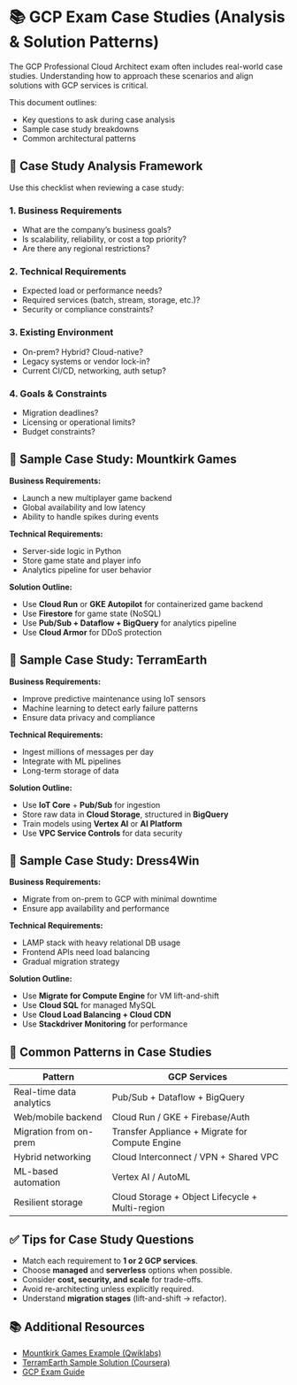 # 📚 GCP Exam Case Studies (Analysis & Solution Patterns)

The GCP Professional Cloud Architect exam often includes real-world case studies. Understanding how to approach these scenarios and align solutions with GCP services is critical.

This document outlines:
- Key questions to ask during case analysis
- Sample case study breakdowns
- Common architectural patterns

## 🧠 Case Study Analysis Framework

Use this checklist when reviewing a case study:

### 1. **Business Requirements**
- What are the company’s business goals?
- Is scalability, reliability, or cost a top priority?
- Are there any regional restrictions?

### 2. **Technical Requirements**
- Expected load or performance needs?
- Required services (batch, stream, storage, etc.)?
- Security or compliance constraints?

### 3. **Existing Environment**
- On-prem? Hybrid? Cloud-native?
- Legacy systems or vendor lock-in?
- Current CI/CD, networking, auth setup?

### 4. **Goals & Constraints**
- Migration deadlines?
- Licensing or operational limits?
- Budget constraints?

## 📘 Sample Case Study: Mountkirk Games

**Business Requirements:**
- Launch a new multiplayer game backend
- Global availability and low latency
- Ability to handle spikes during events

**Technical Requirements:**
- Server-side logic in Python
- Store game state and player info
- Analytics pipeline for user behavior

**Solution Outline:**
- Use **Cloud Run** or **GKE Autopilot** for containerized game backend
- Use **Firestore** for game state (NoSQL)
- Use **Pub/Sub + Dataflow + BigQuery** for analytics pipeline
- Use **Cloud Armor** for DDoS protection

## 📘 Sample Case Study: TerramEarth

**Business Requirements:**
- Improve predictive maintenance using IoT sensors
- Machine learning to detect early failure patterns
- Ensure data privacy and compliance

**Technical Requirements:**
- Ingest millions of messages per day
- Integrate with ML pipelines
- Long-term storage of data

**Solution Outline:**
- Use **IoT Core** + **Pub/Sub** for ingestion
- Store raw data in **Cloud Storage**, structured in **BigQuery**
- Train models using **Vertex AI** or **AI Platform**
- Use **VPC Service Controls** for data security

## 📘 Sample Case Study: Dress4Win

**Business Requirements:**
- Migrate from on-prem to GCP with minimal downtime
- Ensure app availability and performance

**Technical Requirements:**
- LAMP stack with heavy relational DB usage
- Frontend APIs need load balancing
- Gradual migration strategy

**Solution Outline:**
- Use **Migrate for Compute Engine** for VM lift-and-shift
- Use **Cloud SQL** for managed MySQL
- Use **Cloud Load Balancing + Cloud CDN**
- Use **Stackdriver Monitoring** for performance

## 🧩 Common Patterns in Case Studies

| Pattern                       | GCP Services |
|------------------------------|--------------|
| Real-time data analytics     | Pub/Sub + Dataflow + BigQuery |
| Web/mobile backend           | Cloud Run / GKE + Firebase/Auth |
| Migration from on-prem       | Transfer Appliance + Migrate for Compute Engine |
| Hybrid networking            | Cloud Interconnect / VPN + Shared VPC |
| ML-based automation          | Vertex AI / AutoML |
| Resilient storage            | Cloud Storage + Object Lifecycle + Multi-region |

## ✅ Tips for Case Study Questions

- Match each requirement to **1 or 2 GCP services**.
- Choose **managed** and **serverless** options when possible.
- Consider **cost, security, and scale** for trade-offs.
- Avoid re-architecting unless explicitly required.
- Understand **migration stages** (lift-and-shift → refactor).

## 📚 Additional Resources

- [Mountkirk Games Example (Qwiklabs)](https://www.qwiklabs.com/)
- [TerramEarth Sample Solution (Coursera)](https://www.coursera.org/)
- [GCP Exam Guide](https://cloud.google.com/certification/cloud-architect)
